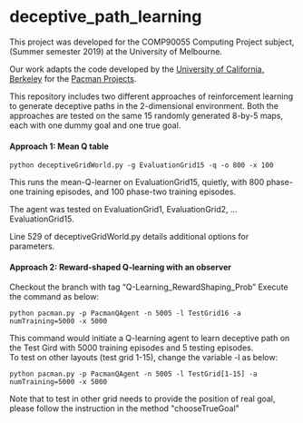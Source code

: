 # deceptive_path_learning
This project was developed for the COMP90055 Computing Project subject, (Summer semester 2019) at the University of Melbourne.

Our work adapts the code developed by the [University of California, Berkeley](http://berkeley.edu/) for the [Pacman Projects](http://ai.berkeley.edu/project_overview.html).<br>

This repository includes two different approaches of reinforcement learning to generate deceptive paths in the 2-dimensional environment. Both the approaches are tested on the same 15 randomly generated 8-by-5 maps, each with one dummy goal and one true goal.

#### Approach 1: Mean Q table
```
python deceptiveGridWorld.py -g EvaluationGrid15 -q -o 800 -x 100
```
This runs the mean-Q-learner on EvaluationGrid15, quietly, with 800 phase-one training episodes, and 100 phase-two training episodes.

The agent was tested on EvaluationGrid1, EvaluationGrid2, ... EvaluationGrid15.

Line 529 of deceptiveGridWorld.py details additional options for parameters.


#### Approach 2: Reward-shaped Q-learning with an observer<br>
Checkout the branch with tag “Q-Learning_RewardShaping_Prob”
Execute the command as below:
```
python pacman.py -p PacmanQAgent -n 5005 -l TestGrid16 -a numTraining=5000 -x 5000
```
This command would initiate a Q-learning agent to learn deceptive path on the Test Gird with 5000 training episodes and 5 testing episodes.<br>
To test on other layouts (test grid 1-15), change the variable -l as below:
```
python pacman.py -p PacmanQAgent -n 5005 -l TestGrid[1-15] -a numTraining=5000 -x 5000
```
Note that to test in other grid needs to provide the position of real goal, please follow the instruction in the method "chooseTrueGoal"
